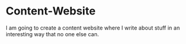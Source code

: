 # Content-Website
I am going to create a content website where I write about stuff in an interesting way that no one else can.
